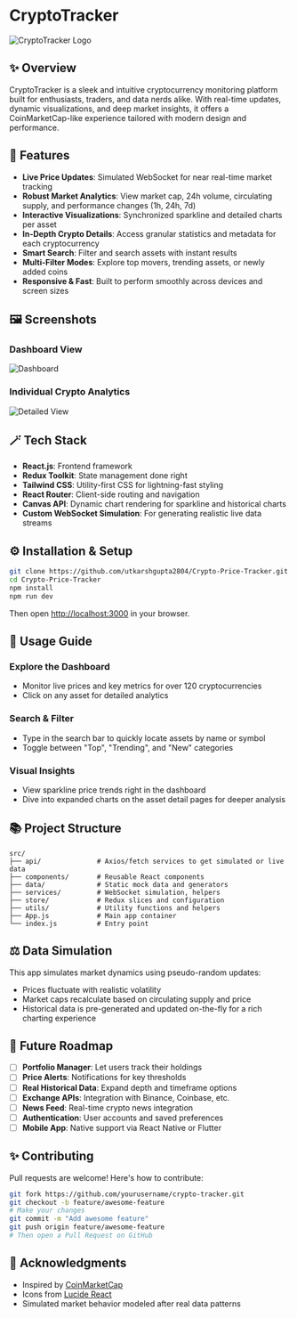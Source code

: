 # CryptoTracker

![CryptoTracker Logo](https://s2.coinmarketcap.com/static/cloud/img/coinmarketcap_white_1.svg)

## ✨ Overview
CryptoTracker is a sleek and intuitive cryptocurrency monitoring platform built for enthusiasts, traders, and data nerds alike. With real-time updates, dynamic visualizations, and deep market insights, it offers a CoinMarketCap-like experience tailored with modern design and performance.

## 🚀 Features

- **Live Price Updates**: Simulated WebSocket for near real-time market tracking
- **Robust Market Analytics**: View market cap, 24h volume, circulating supply, and performance changes (1h, 24h, 7d)
- **Interactive Visualizations**: Synchronized sparkline and detailed charts per asset
- **In-Depth Crypto Details**: Access granular statistics and metadata for each cryptocurrency
- **Smart Search**: Filter and search assets with instant results
- **Multi-Filter Modes**: Explore top movers, trending assets, or newly added coins
- **Responsive & Fast**: Built to perform smoothly across devices and screen sizes

## 🖼️ Screenshots

### Dashboard View
![Dashboard](https://via.placeholder.com/800x450?text=CryptoTracker+Dashboard)

### Individual Crypto Analytics
![Detailed View](https://via.placeholder.com/800x450?text=Detailed+Crypto+View)

## 🪄 Tech Stack

- **React.js**: Frontend framework
- **Redux Toolkit**: State management done right
- **Tailwind CSS**: Utility-first CSS for lightning-fast styling
- **React Router**: Client-side routing and navigation
- **Canvas API**: Dynamic chart rendering for sparkline and historical charts
- **Custom WebSocket Simulation**: For generating realistic live data streams

## ⚙️ Installation & Setup

```bash
git clone https://github.com/utkarshgupta2804/Crypto-Price-Tracker.git
cd Crypto-Price-Tracker
npm install
npm run dev
```

Then open [http://localhost:3000](http://localhost:5173) in your browser.

## 📅 Usage Guide

### Explore the Dashboard
- Monitor live prices and key metrics for over 120 cryptocurrencies
- Click on any asset for detailed analytics

### Search & Filter
- Type in the search bar to quickly locate assets by name or symbol
- Toggle between "Top", "Trending", and "New" categories

### Visual Insights
- View sparkline price trends right in the dashboard
- Dive into expanded charts on the asset detail pages for deeper analysis

## 📚 Project Structure

```
src/
├── api/              # Axios/fetch services to get simulated or live data
├── components/       # Reusable React components
├── data/             # Static mock data and generators
├── services/         # WebSocket simulation, helpers
├── store/            # Redux slices and configuration
├── utils/            # Utility functions and helpers
├── App.js            # Main app container
└── index.js          # Entry point
```

## ⚖️ Data Simulation

This app simulates market dynamics using pseudo-random updates:
- Prices fluctuate with realistic volatility
- Market caps recalculate based on circulating supply and price
- Historical data is pre-generated and updated on-the-fly for a rich charting experience

## 🚧 Future Roadmap

- [ ] **Portfolio Manager**: Let users track their holdings
- [ ] **Price Alerts**: Notifications for key thresholds
- [ ] **Real Historical Data**: Expand depth and timeframe options
- [ ] **Exchange APIs**: Integration with Binance, Coinbase, etc.
- [ ] **News Feed**: Real-time crypto news integration
- [ ] **Authentication**: User accounts and saved preferences
- [ ] **Mobile App**: Native support via React Native or Flutter

## ✨ Contributing

Pull requests are welcome! Here's how to contribute:

```bash
git fork https://github.com/yourusername/crypto-tracker.git
git checkout -b feature/awesome-feature
# Make your changes
git commit -m "Add awesome feature"
git push origin feature/awesome-feature
# Then open a Pull Request on GitHub
```

## 👏 Acknowledgments

- Inspired by [CoinMarketCap](https://coinmarketcap.com/)
- Icons from [Lucide React](https://lucide.dev/)
- Simulated market behavior modeled after real data patterns



